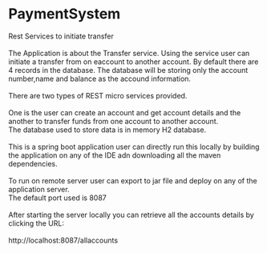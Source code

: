 # PaymentSystem
Rest Services to initiate transfer<br/><br/>
The Application is about the Transfer service. Using the service user can initiate a transfer from on eaccount to another account.
By default there are 4 records in the database. The database will be storing only the account number,name and balance as the accound information.
<br/><br/>
There are two types of REST micro services provided. <br/><br/>
One is the user can create an account and get account details and the another to transfer funds from one account to another account. <br/>
The database used to store data is in memory H2 database. <br/><br/>
This is a spring boot application user can directly run this locally by building the application on any of the IDE adn downloading all the maven dependencies. <br/><br/>
To run on remote server user can export to jar file and deploy on any of the application server. <br/>
The default port used is 8087<br/><br/>
After starting the server locally you can retrieve all the accounts details by clicking the URL:<br/><br/>
http://localhost:8087/allaccounts



